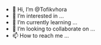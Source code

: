 - 👋 Hi, I’m @Tofikvhora
- 👀 I’m interested in ...
- 🌱 I’m currently learning ...
- 💞️ I’m looking to collaborate on ...
- 📫 How to reach me ...

<!---
Tofikvhora/Tofikvhora is a ✨ special ✨ repository because its `README.md` (this file) appears on your GitHub profile.
You can click the Preview link to take a look at your changes.
--->
